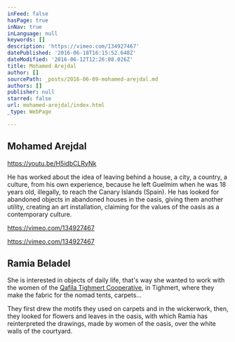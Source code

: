 ```yaml
---
inFeed: false
hasPage: true
inNav: true
inLanguage: null
keywords: []
description: 'https://vimeo.com/134927467'
datePublished: '2016-06-18T16:15:52.648Z'
dateModified: '2016-06-12T12:26:08.026Z'
title: Mohamed Arejdal
author: []
sourcePath: _posts/2016-06-09-mohamed-arejdal.md
authors: []
publisher: null
starred: false
url: mohamed-arejdal/index.html
_type: WebPage

---
```

## Mohamed Arejdal

https://youtu.be/H5idbCLRyNk

He has worked about the idea of leaving behind a house, a city, a country, a culture, from his own experience, because he left Guelmim when he was 18 years old, illegally, to reach the Canary Islands (Spain). He has looked for abandoned objects in abandoned houses in the oasis, giving them another utility, creating an art installation, claiming for the values of the oasis as a contemporary culture. 

https://vimeo.com/134927467

https://vimeo.com/134927467

## Ramia Beladel

She is interested in objects of daily life, that's way she wanted to work with the women of the [Qafila Tighmert Cooperative][0], in Tighmert, where they make the fabric for the nomad tents, carpets... 

They first drew the motifs they used on carpets and in the wickerwork, then, they looked for flowers and leaves in the oasis, with which Ramia has reinterpreted the drawings, made by women of the oasis, over the white walls of the courtyard. 

[0]: http://www.qafilate.com/
